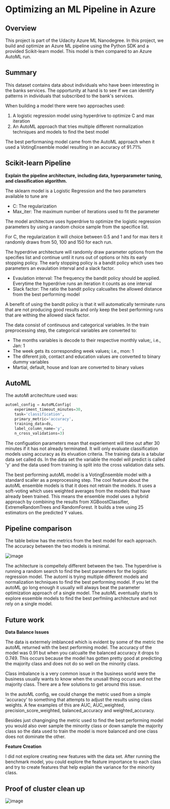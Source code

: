 # Optimizing an ML Pipeline in Azure

## Overview
This project is part of the Udacity Azure ML Nanodegree.
In this project, we build and optimize an Azure ML pipeline using the Python SDK and a provided Scikit-learn model.
This model is then compared to an Azure AutoML run.

## Summary
This dataset contains data about individuals who have been interesting in the banks services. The opportunity at hand is to see if we can identify patterns in individuals that subscribed to the bank's services. 

When building a model there were two approaches used:
1) A logistic regression model using hyperdrive to optimize C and max iteration
2) An AutoML approach that tries multiple different normalization techniques and models to find the best model

The best performaning model came from the AutoML approach when it used a VotingEnsemble model resulting in an accuracy of 91.71%

## Scikit-learn Pipeline
**Explain the pipeline architecture, including data, hyperparameter tuning, and classification algorithm.**

The sklearn model is a Logistic Regression and the two parameters available to tune are 
- C: The regularization
- Max_iter: The maximum number of iterations used to fit the parameter

The model architecture uses hyperdrive to optimize the logistic regression parameters by using a random choice sample from the specifice list.

For C, the regularization it will choice between 0.5 and 1 and for max iters it randomly draws from 50, 100 and 150 for each run.

The hyperdrive architecture will randomly draw parameter options from the specifies list and continue until it runs out of options or hits its early stopping policy. The early stopping policy is a bandit policy which uses two parameters an evaulation interval and a slack factor.
- Evaulation interval: The frequency the bandit policy should be applied. Everytime the hyperdrive runs an iteration it counts as one interval
- Slack factor: The ratio the bandit policy calcualtes the allowed distance from the best performing model

A benefit of using the bandit policy is that it will automatically terminate runs that are not producing good results and only keep the best performing runs that are withing the allowed slack factor.

The data consist of continuous and categorical variables. In the train preprocessing step, the categorical variables are converted to:
- The months variables is decode to their respective monthly value;, i.e., Jan: 1
- The week gets its corresponding week values; i.e., mon: 1
- The diferent job, contact and education values are converted to binary dummy variables
- Martial, default, house and loan are converted to binary values

## AutoML
The autoMl arcitechture used was:

```python
automl_config = AutoMLConfig(
    experiment_timeout_minutes=30,
    task='classification',
    primary_metric='accuracy',
    training_data=ds,
    label_column_name='y',
    n_cross_validations=3)
```

The configuation parameters mean that experiement will time out after 30 minutes if it has not already terminated. It will only evaluate classification models using accuracy as its elvuation criteria. The training data is a tabular data set called ds. In the data set the variable the model will predict is called 'y' and the data used from training is split into the cross validation data sets. 

The best performing autoML model is a VotingEnsemble model with a standard scaller as a preprocessing step. The cool feature about the autoML ensemble models is that it does not retrain the models. It uses a soft-voting which uses weighted averages from the models that have already been trained. This means the ensemble model uses a hybrid approach by combining the results from XGBoostClassifier, ExtremeRandomTrees and RandomForest. It builds a tree using 25 estimators on the predicted Y values.

## Pipeline comparison

The table below has the metrics from the best model for each approach. The accuracy between the two models is minimal.
	
  ![image](https://user-images.githubusercontent.com/6833720/109431338-e94dcc80-79ba-11eb-9c23-2c6f1089a14e.png)
  
 The achitecture is compeltely different between the two. The hyperdrive is running a random search to find the best parameters for the logistic regression model. The automl is trying multiple different models and normalization techniques to find the best performing model. If you let the autoML go long enough it usually will always beat the parameter optimization approach of a single model. The autoML eventually starts to explore essemble models to find the best perfmiing architecture and not rely on a single model.

## Future work
**Data Balance Issues**

The data is extermely imblanced which is evident by some of the metric the autoML returned with the best performing model. The accuracy of the model was 0.91 but when you calcualte the balanced accuracy it drops to 0.749. This occurs because the model has gotten pretty good at predicting the majority class and does not do so well on the minority class. 

Class imbalance is a very common issue in the business world were the business usually wants to know when the unusall thing occurs and not the majority class. There are a few solutions to get around this issue.

In the autoML config, we could change the metric used from a simple 'accuracy' to something that attempts to adjust the results using class weights. A few examples of this are AUC, AUC_weighted, precision_score_weighted, balanced_accuracy and weighted_accuracy.

Besides just changinging the metric used to find the best performing model you would also over sample the minority class or down sample the majority class so the data used to train the model is more balanced  and one class does not dominate the other.

**Feature Creation**

I did not explore creating new features with the data set. After running the benchmark model, you could explore the feature importance to each class and try to create features that help explain the variance for the minority class.

## Proof of cluster clean up

![image](https://user-images.githubusercontent.com/6833720/109432447-1fda1600-79c0-11eb-8856-6b1736c85463.png)


